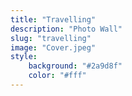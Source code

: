```yaml
---
title: "Travelling"
description: "Photo Wall"
slug: "travelling"
image: "Cover.jpeg"
style:
    background: "#2a9d8f"
    color: "#fff"
---
```

